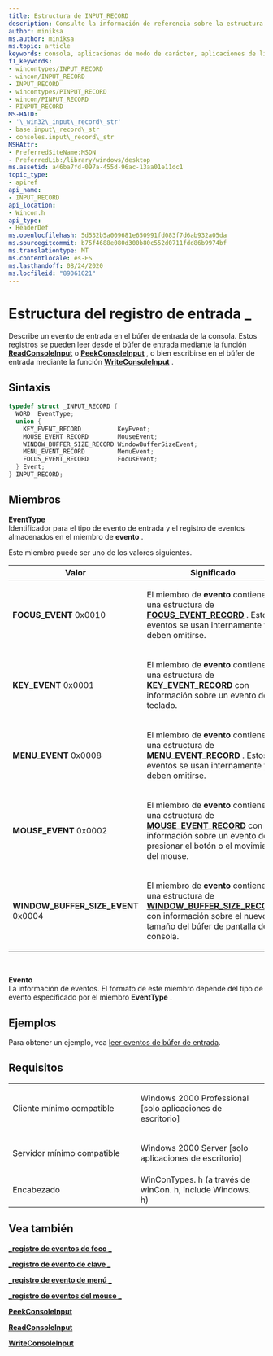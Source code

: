 ```yaml
---
title: Estructura de INPUT_RECORD
description: Consulte la información de referencia sobre la estructura de INPUT_RECORD, que describe un evento de entrada en el búfer de entrada de la consola.
author: miniksa
ms.author: miniksa
ms.topic: article
keywords: consola, aplicaciones de modo de carácter, aplicaciones de línea de comandos, aplicaciones de terminal, API de consola
f1_keywords:
- wincontypes/INPUT_RECORD
- wincon/INPUT_RECORD
- INPUT_RECORD
- wincontypes/PINPUT_RECORD
- wincon/PINPUT_RECORD
- PINPUT_RECORD
MS-HAID:
- '\_win32\_input\_record\_str'
- base.input\_record\_str
- consoles.input\_record\_str
MSHAttr:
- PreferredSiteName:MSDN
- PreferredLib:/library/windows/desktop
ms.assetid: a46ba7fd-097a-455d-96ac-13aa01e11dc1
topic_type:
- apiref
api_name:
- INPUT_RECORD
api_location:
- Wincon.h
api_type:
- HeaderDef
ms.openlocfilehash: 5d532b5a009681e650991fd083f7d6ab932a05da
ms.sourcegitcommit: b75f4688e080d300b80c552d0711fdd86b9974bf
ms.translationtype: MT
ms.contentlocale: es-ES
ms.lasthandoff: 08/24/2020
ms.locfileid: "89061021"
---
```

# <a name="input_record-structure"></a>Estructura del registro de entrada \_


Describe un evento de entrada en el búfer de entrada de la consola. Estos registros se pueden leer desde el búfer de entrada mediante la función [**ReadConsoleInput**](readconsoleinput.md) o [**PeekConsoleInput**](peekconsoleinput.md) , o bien escribirse en el búfer de entrada mediante la función [**WriteConsoleInput**](writeconsoleinput.md) .

<a name="syntax"></a>Sintaxis
------

```C
typedef struct _INPUT_RECORD {
  WORD  EventType;
  union {
    KEY_EVENT_RECORD          KeyEvent;
    MOUSE_EVENT_RECORD        MouseEvent;
    WINDOW_BUFFER_SIZE_RECORD WindowBufferSizeEvent;
    MENU_EVENT_RECORD         MenuEvent;
    FOCUS_EVENT_RECORD        FocusEvent;
  } Event;
} INPUT_RECORD;
```

<a name="members"></a>Miembros
-------

**EventType**  
Identificador para el tipo de evento de entrada y el registro de eventos almacenados en el miembro de **evento** .

Este miembro puede ser uno de los valores siguientes.

<table>
<colgroup>
<col width="50%" />
<col width="50%" />
</colgroup>
<thead>
<tr class="header">
<th>Valor</th>
<th>Significado</th>
</tr>
</thead>
<tbody>
<tr class="odd">
<td><span id="FOCUS_EVENT"></span><span id="focus_event"></span>
<strong>FOCUS_EVENT</strong> 0x0010</td>
<td><p>El miembro de <strong>evento</strong> contiene una estructura de <a href="focus-event-record-str.md" data-raw-source="[&lt;strong&gt;FOCUS_EVENT_RECORD&lt;/strong&gt;](focus-event-record-str.md)"><strong>FOCUS_EVENT_RECORD</strong></a> . Estos eventos se usan internamente y deben omitirse.</p></td>
</tr>
<tr class="even">
<td><span id="KEY_EVENT"></span><span id="key_event"></span>
<strong>KEY_EVENT</strong> 0x0001</td>
<td><p>El miembro de <strong>evento</strong> contiene una estructura de <a href="key-event-record-str.md" data-raw-source="[&lt;strong&gt;KEY_EVENT_RECORD&lt;/strong&gt;](key-event-record-str.md)"><strong>KEY_EVENT_RECORD</strong></a> con información sobre un evento de teclado.</p></td>
</tr>
<tr class="odd">
<td><span id="MENU_EVENT"></span><span id="menu_event"></span>
<strong>MENU_EVENT</strong> 0x0008</td>
<td><p>El miembro de <strong>evento</strong> contiene una estructura de <a href="menu-event-record-str.md" data-raw-source="[&lt;strong&gt;MENU_EVENT_RECORD&lt;/strong&gt;](menu-event-record-str.md)"><strong>MENU_EVENT_RECORD</strong></a> . Estos eventos se usan internamente y deben omitirse.</p></td>
</tr>
<tr class="even">
<td><span id="MOUSE_EVENT"></span><span id="mouse_event"></span>
<strong>MOUSE_EVENT</strong> 0x0002</td>
<td><p>El miembro de <strong>evento</strong> contiene una estructura de <a href="mouse-event-record-str.md" data-raw-source="[&lt;strong&gt;MOUSE_EVENT_RECORD&lt;/strong&gt;](mouse-event-record-str.md)"><strong>MOUSE_EVENT_RECORD</strong></a> con información sobre un evento de presionar el botón o el movimiento del mouse.</p></td>
</tr>
<tr class="odd">
<td><span id="WINDOW_BUFFER_SIZE_EVENT"></span><span id="window_buffer_size_event"></span>
<strong>WINDOW_BUFFER_SIZE_EVENT</strong> 0x0004</td>
<td><p>El miembro de <strong>evento</strong> contiene una estructura de <a href="window-buffer-size-record-str.md" data-raw-source="[&lt;strong&gt;WINDOW_BUFFER_SIZE_RECORD&lt;/strong&gt;](window-buffer-size-record-str.md)"><strong>WINDOW_BUFFER_SIZE_RECORD</strong></a> con información sobre el nuevo tamaño del búfer de pantalla de la consola.</p></td>
</tr>
<tr class="even">
</tr>
<tr class="odd">
</tr>
<tr class="even">
</tr>
</tbody>
</table>

 

**Evento**  
La información de eventos. El formato de este miembro depende del tipo de evento especificado por el miembro **EventType** .

<a name="examples"></a>Ejemplos
--------

Para obtener un ejemplo, vea [leer eventos de búfer de entrada](reading-input-buffer-events.md).

<a name="requirements"></a>Requisitos
------------

<table>
<colgroup>
<col width="50%" />
<col width="50%" />
</colgroup>
<tbody>
<tr class="odd">
<td><p>Cliente mínimo compatible</p></td>
<td><p>Windows 2000 Professional [solo aplicaciones de escritorio]</p></td>
</tr>
<tr class="even">
<td><p>Servidor mínimo compatible</p></td>
<td><p>Windows 2000 Server [solo aplicaciones de escritorio]</p></td>
</tr>
<tr class="odd">
<td><p>Encabezado</p></td>
<td>WinConTypes. h (a través de winCon. h, include Windows. h)</td>
</tr>
</tbody>
</table>

## <a name="span-idsee_alsospansee-also"></a><span id="see_also"></span>Vea también


[**\_registro de eventos de foco \_**](focus-event-record-str.md)

[**\_registro de evento de clave \_**](key-event-record-str.md)

[**\_registro de evento de menú \_**](menu-event-record-str.md)

[**\_registro de eventos del mouse \_**](mouse-event-record-str.md)

[**PeekConsoleInput**](peekconsoleinput.md)

[**ReadConsoleInput**](readconsoleinput.md)

[**WriteConsoleInput**](writeconsoleinput.md)

 

 




